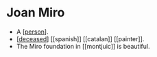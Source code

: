 # Joan Miro

- A [[person]].
- [[deceased]] [[spanish]] [[catalan]] [[painter]].
- The Miro foundation in [[montjuic]] is beautiful.











[//begin]: # "Autogenerated link references for markdown compatibility"
[person]: person "Person"
[deceased]: deceased "Deceased"
[//end]: # "Autogenerated link references"